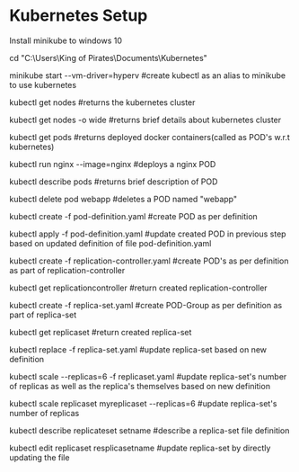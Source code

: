 # Kubernetes Setup

Install minikube to windows 10

cd "C:\Users\King of Pirates\Documents\Kubernetes"

minikube start --vm-driver=hyperv  #create kubectl as an alias to minikube to use kubernetes

kubectl get nodes #returns the kubernetes cluster

kubectl get nodes -o wide #returns brief details about kubernetes cluster

kubectl get pods  #returns deployed docker containers(called as POD's w.r.t kubernetes)

kubectl run nginx --image=nginx #deploys a nginx POD

kubectl describe pods #returns brief description of POD

kubectl delete pod webapp #deletes a POD named "webapp"

kubectl create -f pod-definition.yaml #create POD as per definition

kubectl apply -f pod-definition.yaml #update created POD in previous step based on updated definition of file pod-definition.yaml

kubectl create -f replication-controller.yaml #create POD's as per definition as part of replication-controller

kubectl get replicationcontroller #return created replication-controller

kubectl create -f replica-set.yaml #create POD-Group as per definition as part of replica-set

kubectl get replicaset #return created replica-set

kubectl replace -f replica-set.yaml  #update replica-set based on new definition

kubectl scale --replicas=6 -f replicaset.yaml #update replica-set's number of replicas as well as the replica's themselves based on new definition

kubectl scale  replicaset myreplicaset --replicas=6 #update replica-set's number of replicas

kubectl describe replicateset setname #describe a replica-set file definition

kubectl edit replicaset resplicasetname #update replica-set by directly updating the file


